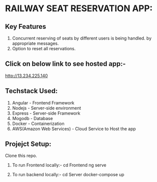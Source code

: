 # RAILWAY SEAT RESERVATION APP:

## **Key Features**
1. Concurrent reserving of seats by different users is being handled. by appropriate messages.
2. Option to reset all reservations.

## Click on below link to see hosted app:-
http://13.234.225.140

## Techstack Used:
1. Angular - Frontend Framework
2. Nodejs - Server-side environment
3. Express - Server-side Framework
3. Mogodb - Database
4. Docker - Containerization
5. AWS(Amazon Web Services) - Cloud Service to Host the app


## Projejct Setup:

Clone this repo.

1. To run Frontend locally:-
    cd Frontend
    ng serve
  
2. To run backend locally:-
    cd Server
    docker-compose up

